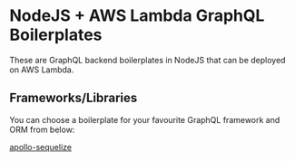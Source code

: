# NodeJS + AWS Lambda GraphQL Boilerplates

These are GraphQL backend boilerplates in NodeJS that can be deployed on AWS Lambda.

## Frameworks/Libraries

You can choose a boilerplate for your favourite GraphQL framework and ORM from below:

[apollo-sequelize](apollo-sequelize)
